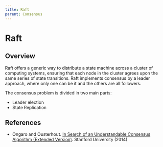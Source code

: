```yaml
---
title: Raft
parent: Consensus
---
```


# Raft

## Overview

Raft offers a generic way to distribute a state machine across a cluster of computing systems, ensuring that each node in the cluster agrees upon the same series of state transitions.
Raft implements consensus by a leader approach, where only one can be it and the others are all followers. 

The consensus problem is divided in two main parts:

* Leader election
* State Replication 

## References 
* Ongaro and Ousterhout. [In Search of an Understandable Consensus Algorithm (Extended Version)](https://raft.github.io/raft.pdf). Stanford University (2014)
